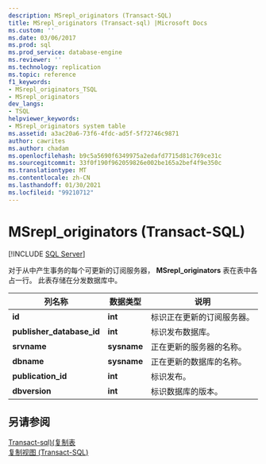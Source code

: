 ```yaml
---
description: MSrepl_originators (Transact-SQL)
title: MSrepl_originators (Transact-sql) |Microsoft Docs
ms.custom: ''
ms.date: 03/06/2017
ms.prod: sql
ms.prod_service: database-engine
ms.reviewer: ''
ms.technology: replication
ms.topic: reference
f1_keywords:
- MSrepl_originators_TSQL
- MSrepl_originators
dev_langs:
- TSQL
helpviewer_keywords:
- MSrepl_originators system table
ms.assetid: a3ac20a6-73f6-4fdc-ad5f-5f72746c9871
author: cawrites
ms.author: chadam
ms.openlocfilehash: b9c5a5690f6349975a2edafd7715d81c769ce31c
ms.sourcegitcommit: 33f0f190f962059826e002be165a2bef4f9e350c
ms.translationtype: MT
ms.contentlocale: zh-CN
ms.lasthandoff: 01/30/2021
ms.locfileid: "99210712"
---
```

# <a name="msrepl_originators-transact-sql"></a>MSrepl_originators (Transact-SQL)
[!INCLUDE [SQL Server](../../includes/applies-to-version/sqlserver.md)]

  对于从中产生事务的每个可更新的订阅服务器， **MSrepl_originators** 表在表中各占一行。 此表存储在分发数据库中。  
  
|列名称|数据类型|说明|  
|-----------------|---------------|-----------------|  
|**id**|**int**|标识正在更新的订阅服务器。|  
|**publisher_database_id**|**int**|标识发布数据库。|  
|**srvname**|**sysname**|正在更新的服务器的名称。|  
|**dbname**|**sysname**|正在更新的数据库的名称。|  
|**publication_id**|**int**|标识发布。|  
|**dbversion**|**int**|标识数据库的版本。|  
  
## <a name="see-also"></a>另请参阅  
 [Transact-sql&#41;&#40;复制表 ](../../relational-databases/system-tables/replication-tables-transact-sql.md)   
 [复制视图 (Transact-SQL)](../../relational-databases/system-views/replication-views-transact-sql.md)  
  
  
